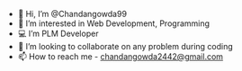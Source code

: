 - 👋 Hi, I’m @Chandangowda99
- 👀 I’m interested in Web Development, Programming
- 💻 I’m PLM Developer
- 💞️ I’m looking to collaborate on any problem during coding
- 📫 How to reach me - chandangowda2442@gmail.com

<!---
Chandangowda99/Chandangowda99 is a ✨ special ✨ repository because its `README.md` (this file) appears on your GitHub profile.
You can click the Preview link to take a look at your changes.
--->
